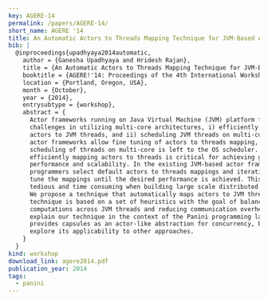```yaml
---
key: AGERE-14
permalink: /papers/AGERE-14/
short_name: AGERE '14
title: An Automatic Actors to Threads Mapping Technique for JVM-Based Actor Frameworks
bib: |
  @inproceedings{upadhyaya2014automatic,
    author = {Ganesha Upadhyaya and Hridesh Rajan},
    title = {An Automatic Actors to Threads Mapping Technique for JVM-Based Actor Frameworks},
    booktitle = {AGERE!'14: Proceedings of the 4th International Workshop on Programming based on Actors Agents & Decentralized Control},
    location = {Portland, Oregon, USA},
    month = {October},
    year = {2014},
    entrysubtype = {workshop},
    abstract = {
      Actor frameworks running on Java Virtual Machine (JVM) platform face two main
      challenges in utilizing multi-core architectures, i) efficiently mapping
      actors to JVM threads, and ii) scheduling JVM threads on multi-core. JVM-based
      actor frameworks allow fine tuning of actors to threads mapping, however
      scheduling of threads on multi-core is left to the OS scheduler. Hence,
      efficiently mapping actors to threads is critical for achieving good
      performance and scalability. In the existing JVM-based actor frameworks,
      programmers select default actors to threads mappings and iteratively fine
      tune the mappings until the desired performance is achieved. This process is
      tedious and time consuming when building large scale distributed applications.
      We propose a technique that automatically maps actors to JVM threads. Our
      technique is based on a set of heuristics with the goal of balancing actors
      computations across JVM threads and reducing communication overheads. We
      explain our technique in the context of the Panini programming language, which
      provides capsules as an actor-like abstraction for concurrency, but also
      explore its applicability to other approaches.
    }
  }
kind: workshop
download_link: agere2014.pdf
publication_year: 2014
tags:
  - panini
---
```

